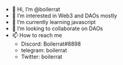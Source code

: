 - 👋 Hi, I’m @boilerrat
- 👀 I’m interested in Web3 and DAOs mostly
- 🌱 I’m currently learning javascript
- 💞️ I’m looking to collaborate on DAOs
- 📫 How to reach me
  - Discord: Boilerrat#8898
  - telegram: boilerrat
  - Twitter: boilerrat

<!---
boilerrat/boilerrat is a ✨ special ✨ repository because its `README.md` (this file) appears on your GitHub profile.
You can click the Preview link to take a look at your changes.
--->
